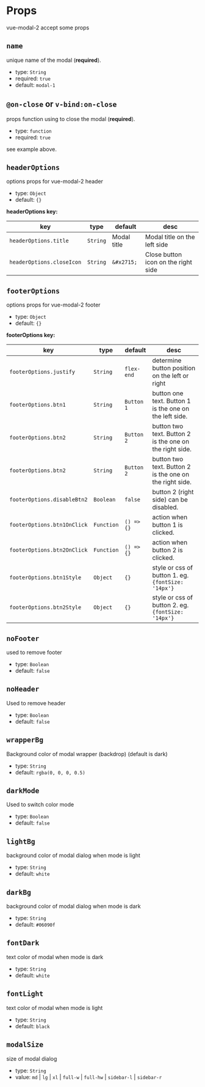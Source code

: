 # Props

vue-modal-2 accept some props

## `name`
unique name of the modal (__required__).
- type: `String`
- required: `true`
- default: `modal-1`


## `@on-close` or `v-bind:on-close`
props function using to close the modal (__required__).
- type: `function`
- required: `true`

see example above.

## `headerOptions`
options props for vue-modal-2 header
- type: `Object`
- default: `{}`

__headerOptions key:__

|key|type|default|desc|
|---|---|---|---|
|`headerOptions.title`|`String`|Modal title| Modal title on the left side|
|`headerOptions.closeIcon`|`String`|`&#x2715;`|Close button icon on the right side|

## `footerOptions`
options props for vue-modal-2 footer
- type: `Object`
- default: `{}`

__footerOptions key:__

|key|type|default|desc|
|---|---|---|---|
|`footerOptions.justify`|`String`|`flex-end`| determine button position on the left or right|
|`footerOptions.btn1`|`String`|`Button 1`|button one text. Button 1 is the one on the left side.|
|`footerOptions.btn2`|`String`|`Button 2`|button two text. Button 2 is the one on the right side.|
|`footerOptions.btn2`|`String`|`Button 2`|button two text. Button 2 is the one on the right side.|
|`footerOptions.disableBtn2`|`Boolean`|`false`|button 2 (right side) can be disabled.|
|`footerOptions.btn1OnClick`|`Function`|`() => {}`|action when button 1 is clicked.|
|`footerOptions.btn2OnClick`|`Function`|`() => {}`|action when button 2 is clicked.|
|`footerOptions.btn1Style`|`Object`|`{}`|style or css of button 1. eg. `{fontSize: '14px'}`|
|`footerOptions.btn2Style`|`Object`|`{}`|style or css of button 2. eg. `{fontSize: '14px'}`|

## `noFooter`
used to remove footer
- type: `Boolean`
- default: `false`
## `noHeader`
Used to remove header
- type: `Boolean`
- default: `false`
## `wrapperBg`
Background color of modal wrapper (backdrop) (default is dark)
- type: `String`
- default: `rgba(0, 0, 0, 0.5)`
## `darkMode`
Used to switch color mode
- type: `Boolean`
- default: `false`
## `lightBg`
background color of modal dialog when mode is light
- type: `String`
- default: `white`
## `darkBg`
background color of modal dialog when mode is dark
- type: `String`
- default: `#06090f`
## `fontDark`
text color of modal when mode is dark
- type: `String`
- default: `white`
## `fontLight`
text color of modal when mode is light
- type: `String`
- default: `black`
## `modalSize`
size of modal dialog
- type: `String`
- value: `md` | `lg` | `xl` | `full-w` | `full-hw` | `sidebar-l` | `sidebar-r`